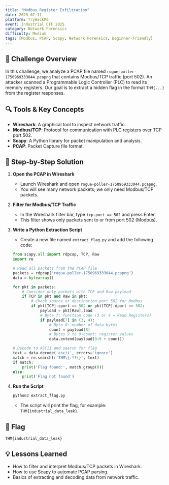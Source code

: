 ```yaml
---
title: "Modbus Register Exfiltration"
date: 2025-07-11
platform: TryHackMe
event: Industrial CTF 2025
category: Network Forensics
difficulty: Medium
tags: [Modbus, PCAP, Scapy, Network Forensics, Beginner-Friendly]
---
```


## 📝 Challenge Overview
In this challenge, we analyze a PCAP file named `rogue-poller-1750969333044.pcapng` that contains Modbus/TCP traffic (port 502). An attacker scanned a Programmable Logic Controller (PLC) to read its memory registers. Our goal is to extract a hidden flag in the format `THM{...}` from the register responses.

## 🔍 Tools & Key Concepts
- **Wireshark**: A graphical tool to inspect network traffic.
- **Modbus/TCP**: Protocol for communication with PLC registers over TCP port 502.
- **Scapy**: A Python library for packet manipulation and analysis.
- **PCAP**: Packet Capture file format.

## 🚀 Step-by-Step Solution
1. **Open the PCAP in Wireshark**  
   - Launch Wireshark and open `rogue-poller-1750969333044.pcapng`.  
   - You will see many network packets; we only need Modbus/TCP packets.

2. **Filter for Modbus/TCP Traffic**  
   - In the Wireshark filter bar, type `tcp.port == 502` and press Enter.  
   - This filter shows only packets sent to or from port 502 (Modbus).

3. **Write a Python Extraction Script**  
   - Create a new file named `extract_flag.py` and add the following code:
   ```python
   from scapy.all import rdpcap, TCP, Raw
   import re

   # Read all packets from the PCAP file
   packets = rdpcap('rogue-poller-1750969333044.pcapng')
   data = bytearray()

   for pkt in packets:
       # Consider only packets with TCP and Raw payload
       if TCP in pkt and Raw in pkt:
           # Check source or destination port 502 for Modbus
           if pkt[TCP].sport == 502 or pkt[TCP].dport == 502:
               payload = pkt[Raw].load
               # Byte 7: function code (3 or 4 = Read Registers)
               if payload[7] in (3, 4):
                   # Byte 8: number of data bytes
                   count = payload[8]
                   # Bytes 9 to 9+count: register values
                   data.extend(payload[9:9 + count])

   # Decode to ASCII and search for flag
   text = data.decode('ascii', errors='ignore')
   match = re.search(r'THM\{.*?\}', text)
   if match:
       print('Flag found:', match.group(0))
   else:
       print('Flag not found')
   ```

4. **Run the Script**  
   ```bash
   python3 extract_flag.py
   ```
   - The script will print the flag, for example: `THM{industrial_data_leak}`.

## 🚩 Flag
```
THM{industrial_data_leak}
```

## 💡 Lessons Learned
- How to filter and interpret Modbus/TCP packets in Wireshark.
- How to use Scapy to automate PCAP parsing.
- Basics of extracting and decoding data from network traffic.
